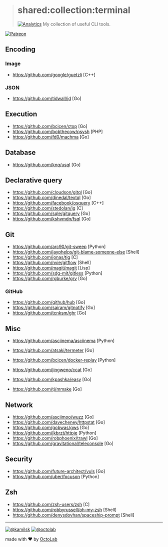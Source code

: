 > # shared:collection:terminal
> [![Analytics](https://ga-beacon.appspot.com/UA-109817251-4/shared/collection:terminal?pixel)](https://github.com/kamilsk/shared/tree/collection)
> My collection of useful CLI tools.

[![Patreon](https://img.shields.io/badge/patreon-donate-orange.svg)](https://www.patreon.com/octolab)

## Encoding

### Image

- https://github.com/google/guetzli                     [C++]

### JSON

- https://github.com/tidwall/jd                         [Go]

## Execution

- https://github.com/bcicen/ctop                        [Go]
- https://github.com/bobthecow/psysh                    [PHP]
- https://github.com/fd0/machma                         [Go]

## Database

- https://github.com/knq/usql                           [Go]

## Declarative query

- https://github.com/cloudson/gitql                     [Go]
- https://github.com/dinedal/textql                     [Go]
- https://github.com/facebook/osquery                   [C++]
- https://github.com/stedolan/jq                        [C]
- https://github.com/sqle/gitquery                      [Go]
- https://github.com/kshvmdn/fsql                       [Go]

## Git

- https://github.com/arc90/git-sweep                    [Python]
- https://github.com/jayphelps/git-blame-someone-else   [Shell]
- https://github.com/jonas/tig                          [C]
- https://github.com/nvie/gitflow                       [Shell]
- https://github.com/magit/magit                        [Lisp]
- https://github.com/sdg-mit/gitless                    [Python]
- https://github.com/rgburke/grv                        [Go]

### GitHub

- https://github.com/github/hub                         [Go]
- https://github.com/sairam/gitnotify                   [Go]
- https://github.com/tcnksm/ghr                         [Go]

## Misc

- https://github.com/asciinema/asciinema                [Python]
- https://github.com/atsaki/termeter                    [Go]
- https://github.com/bcicen/docker-replay               [Python]
- https://github.com/jingweno/ccat                      [Go]

- https://github.com/kpashka/easy                       [Go]
- https://github.com/tj/mmake                           [Go]

## Network

- https://github.com/asciimoo/wuzz                      [Go]
- https://github.com/davecheney/httpstat                [Go]
- https://github.com/gobwas/gws                         [Go]
- https://github.com/jkbrzt/httpie                      [Python]
- https://github.com/robphoenix/trawl                   [Go]
- https://github.com/gravitational/teleconsole          [Go]

## Security

- https://github.com/future-architect/vuls              [Go]
- https://github.com/uber/focuson                       [Python]

## Zsh

- https://github.com/zsh-users/zsh                      [C]
- https://github.com/robbyrussell/oh-my-zsh             [Shell]
- https://github.com/denysdovhan/spaceship-prompt       [Shell]

---

[![@kamilsk](https://img.shields.io/badge/author-%40kamilsk-blue.svg)](https://twitter.com/ikamilsk)
[![@octolab](https://img.shields.io/badge/sponsor-%40octolab-blue.svg)](https://twitter.com/octolab_inc)

made with ❤️ by [OctoLab](https://www.octolab.org/)
